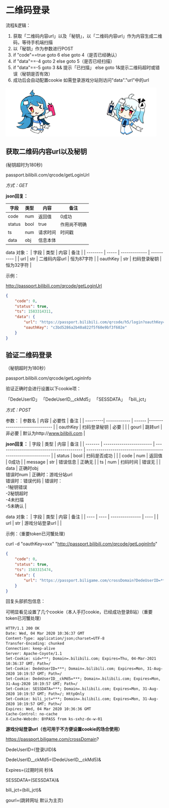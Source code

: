 # 二维码登录

流程&逻辑：

1. 获取「二维码内容url」以及「秘钥」，以「二维码内容url」作为内容生成二维码，等待手机端扫描
2. 以「秘钥」作为参数进行POST
3. if "code"==true goto 6                               else goto 4（是否已经确认）
4. if "data"==-4   goto 2                                else goto 5（是否已经扫描）
5. if "data"==-5   goto 3 && 提示「已扫描」 else goto 1&提示二维码超时或错误（秘钥是否有效）
6. 成功后会自动配置cookie 如需登录游戏分站则访问"data"."url"中的url

<img src="/imgs/2233login.png"/>



## 获取二维码内容url以及秘钥 

(秘钥超时为180秒)

passport.bilibili.com/qrcode/getLoginUrl

*方式：GET*

**json回复：**

| 字段    | 类型  | 内容      | 备注               |
| ------- | ----- | --------- | ------------------ |
| code    | num   | 返回值    | 0成功              |
| status  | bool  | true      | 作用尚不明确       |
| ts      | num   | 请求时间  | 时间戳             |
| data    | obj   | 信息本体  |                    |

data 对象：
| 字段     | 类型  | 内容          | 备注       |
| -------- | ----- | ------------- | ---------- |
| url      | str   | 二维码内容url | 恒为87字符 |
| oauthKey | str   | 扫码登录秘钥  | 恒为32字符 |

示例：

http://passport.bilibili.com/qrcode/getLoginUrl
```json
{
	"code": 0,
	"status": true,
	"ts": 1583314311,
	"data": {
		"url": "https://passport.bilibili.com/qrcode/h5/login?oauthKey=c3bd5286a2b40a822f5f60e9bf3f602e",
		"oauthKey": "c3bd5286a2b40a822f5f60e9bf3f602e"
	}
}
```

## 验证二维码登录 

（秘钥超时为180秒）

passport.bilibili.com/qrcode/getLoginInfo

验证正确时会进行设置以下cookie项：

「DedeUserID」 「DedeUserID__ckMd5」 「SESSDATA」 「bili_jct」

*方式：POST*

参数：
| 参数名   | 内容         | 必要性 | 备注                          |
| ---------| ------------ | ------ |------------------------------ |
| oauthKey | 扫码登录秘钥 | 必要   |                               |
| gourl    | 跳转url      | 非必要 | 默认为http://www.bilibili.com |


**json回复：**
| 字段    | 类型                     | 内容                                      | 备注                                                         |
| ------- | ------------------------ | ----------------------------------------- | ------------------------------------------------------------ |
| status  | bool                     | 扫码是否成功                              |                                                              |
| code    | num                      | 返回值                                    | 0成功                                                        |
| message | str                      | 错误信息                                  | 正确无                                                       |
| ts      | num                      | 扫码时间                                  | 错误无                                                       |
| data    | 正确时obj<br />错误时num | 正确时：游戏分站url<br />错误时：错误代码 | 错误时：<br />-1秘钥错误<br />-2秘钥超时<br />-4未扫描<br />-5未确认 |

data 对象：
| 字段 | 类型 | 内容            | 备注 |
| ---- | ---- | --------------- | ---- |
| url  | str  | 游戏分站登录url |      |

示例：（重要token已河蟹处理）

curl -d "oauthKey=xxx" "http://passport.bilibili.com/qrcode/getLoginInfo"
```json
{
	"code": 0,
	"status": true,
	"ts": 1583315474,
	"data": {
		"url": "https://passport.biligame.com/crossDomain?DedeUserID=***&DedeUserID__ckMd5=***&Expires=***&SESSDATA=***&bili_jct=***&gourl=http%3A%2F%2Fwww.bilibili.com"
	}
}
```

回复头部抓包信息：

可明显看见设置了几个cookie（本人手打cookie，已经成功登录B站）（重要token已河蟹处理）

```http
HTTP/1.1 200 OK
Date: Wed, 04 Mar 2020 10:36:37 GMT
Content-Type: application/json;charset=UTF-8
Transfer-Encoding: chunked
Connection: keep-alive
Server: Apache-Coyote/1.1
Set-Cookie: sid=***; Domain=.bilibili.com; Expires=Thu, 04-Mar-2021 10:36:37 GMT; Path=/
Set-Cookie: DedeUserID=***; Domain=.bilibili.com; Expires=Mon, 31-Aug-2020 10:19:57 GMT; Path=/
Set-Cookie: DedeUserID__ckMd5=***; Domain=.bilibili.com; Expires=Mon, 31-Aug-2020 10:19:57 GMT; Path=/
Set-Cookie: SESSDATA=***; Domain=.bilibili.com; Expires=Mon, 31-Aug-2020 10:19:57 GMT; Path=/; HttpOnly
Set-Cookie: bili_jct=***; Domain=.bilibili.com; Expires=Mon, 31-Aug-2020 10:19:57 GMT; Path=/
Expires: Wed, 04 Mar 2020 10:36:36 GMT
Cache-Control: no-cache
X-Cache-Webcdn: BYPASS from ks-sxhz-dx-w-01
```

**游戏分站登录url（也可用于不方便设置cookie的场合使用）**

https://passport.biligame.com/crossDomain?

DedeUserID=(登录UID)&

DedeUserID__ckMd5=(DedeUserID__ckMd5)&

Expires=(过期时间 秒)&

SESSDATA=(SESSDATA)&

bili_jct=(bili_jct)&

gourl=(跳转网址 默认为主页)

